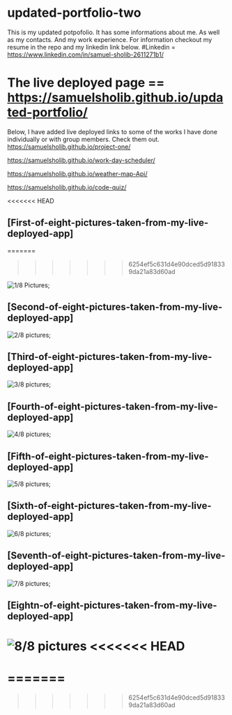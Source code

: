 # updated-portfolio-two
This is my updated potpofolio.
It has some informations about me.
As well as my contacts.
And my work experience.
For information checkout my resume in the repo and my linkedin link below.
#Linkedin = https://www.linkedin.com/in/samuel-sholib-2611271b1/
# The live deployed page == https://samuelsholib.github.io/updated-portfolio/
Below, I have added live deployed links to some of the works I have done individually or with group members. Check them out. 
https://samuelsholib.github.io/project-one/

https://samuelsholib.github.io/work-day-scheduler/

https://samuelsholib.github.io/weather-map-Api/

 https://samuelsholib.github.io/code-quiz/



<<<<<<< HEAD
## [First-of-eight-pictures-taken-from-my-live-deployed-app]
=======
>>>>>>> 6254ef5c631d4e90dced5d918339da21a83d60ad

![1/8 Pictures](images/1st.png);

## [Second-of-eight-pictures-taken-from-my-live-deployed-app]

![2/8 pictures](images/2nd.png);

## [Third-of-eight-pictures-taken-from-my-live-deployed-app]

![3/8 pictures](images/3rd.png);

## [Fourth-of-eight-pictures-taken-from-my-live-deployed-app]

![4/8 pictures](images/4th.png);

## [Fifth-of-eight-pictures-taken-from-my-live-deployed-app]

![5/8 pictures](images/5th.png);
## [Sixth-of-eight-pictures-taken-from-my-live-deployed-app]

![6/8 pictures](images/6th.png);
## [Seventh-of-eight-pictures-taken-from-my-live-deployed-app]

![7/8 pictures](images/7th.png);

## [Eightn-of-eight-pictures-taken-from-my-live-deployed-app]
![8/8 pictures](images/8th.png)
<<<<<<< HEAD
=======
=======
=======
>>>>>>> 6254ef5c631d4e90dced5d918339da21a83d60ad
